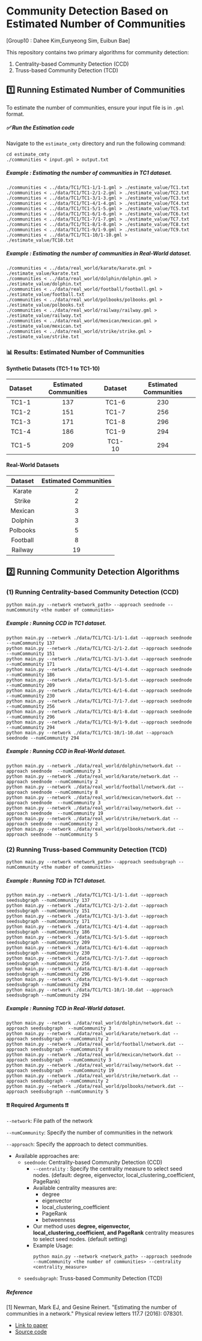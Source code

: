 # Community Detection Based on Estimated Number of Communities
[Group10 : Dahee Kim,Eunyeong Sim, Euibun Bae]

This repository contains two primary algorithms for community detection:

1. Centrality-based Community Detection (CCD)
2. Truss-based Community Detection (TCD)



## 1️⃣ Running Estimated Number of Communities

To estimate the number of communities, ensure your input file is in `.gml` format.

##### ✅ Run the Estimation code 
Navigate to the `estimate_cmty` directory and run the following command:
```
cd estimate_cmty 
./communities < input.gml > output.txt
```

##### Example : Estimating the number of communities in TC1 dataset. 
```
./communities < ../data/TC1/TC1-1/1-1.gml > ./estimate_value/TC1.txt
./communities < ../data/TC1/TC1-2/1-2.gml > ./estimate_value/TC2.txt
./communities < ../data/TC1/TC1-3/1-3.gml > ./estimate_value/TC3.txt
./communities < ../data/TC1/TC1-4/1-4.gml > ./estimate_value/TC4.txt
./communities < ../data/TC1/TC1-5/1-5.gml > ./estimate_value/TC5.txt
./communities < ../data/TC1/TC1-6/1-6.gml > ./estimate_value/TC6.txt
./communities < ../data/TC1/TC1-7/1-7.gml > ./estimate_value/TC7.txt
./communities < ../data/TC1/TC1-8/1-8.gml > ./estimate_value/TC8.txt
./communities < ../data/TC1/TC1-9/1-9.gml > ./estimate_value/TC9.txt
./communities < ../data/TC1/TC1-10/1-10.gml > ./estimate_value/TC10.txt
```

##### Example : Estimating the number of communities in Real-World dataset. 
```
./communities < ../data/real_world/karate/karate.gml > ./estimate_value/karate.txt
./communities < ../data/real_world/dolphin/dolphin.gml > ./estimate_value/dolphin.txt
./communities < ../data/real_world/football/football.gml > ./estimate_value/football.txt
./communities < ../data/real_world/polbooks/polbooks.gml > ./estimate_value/polbooks.txt
./communities < ../data/real_world/railway/railway.gml > ./estimate_value/railway.txt
./communities < ../data/real_world/mexican/mexican.gml > ./estimate_value/mexican.txt
./communities < ../data/real_world/strike/strike.gml > ./estimate_value/strike.txt
```
### 📊 Results: Estimated Number of Communities


#### Synthetic Datasets (TC1-1 to TC1-10)

| Dataset | Estimated Communities | Dataset | Estimated Communities |
|:-------:|:----------------------:|:-------:|:----------------------:|
| TC1-1   | 137                    | TC1-6   | 230                    |
| TC1-2   | 151                    | TC1-7   | 256                    |
| TC1-3   | 171                    | TC1-8   | 296                    |
| TC1-4   | 186                    | TC1-9   | 294                    |
| TC1-5   | 209                    | TC1-10  | 294                    |

#### Real-World Datasets 

|  Dataset  | Estimated Communities |
|:---------:|:----------------------:|
|  Karate   | 2                      |
|  Strike   | 2                      |
|  Mexican  | 3                      |
|  Dolphin  | 3                      |
| Polbooks  | 5                      |
| Football  | 8                      |
|  Railway  | 19                     |




## 2️⃣ Running Community Detection Algorithms

### (1) Running Centrality-based Community Detection (CCD)
```
python main.py --network <network_path> --approach seednode --numCommunity <the number of communities>
```

##### Example : Running CCD in TC1 dataset. 
```
python main.py --network ./data/TC1/TC1-1/1-1.dat --approach seednode --numCommunity 137
python main.py --network ./data/TC1/TC1-2/1-2.dat --approach seednode --numCommunity 151
python main.py --network ./data/TC1/TC1-3/1-3.dat --approach seednode --numCommunity 171
python main.py --network ./data/TC1/TC1-4/1-4.dat --approach seednode --numCommunity 186
python main.py --network ./data/TC1/TC1-5/1-5.dat --approach seednode --numCommunity 209
python main.py --network ./data/TC1/TC1-6/1-6.dat --approach seednode --numCommunity 230
python main.py --network ./data/TC1/TC1-7/1-7.dat --approach seednode --numCommunity 256
python main.py --network ./data/TC1/TC1-8/1-8.dat --approach seednode --numCommunity 296
python main.py --network ./data/TC1/TC1-9/1-9.dat --approach seednode --numCommunity 294
python main.py --network ./data/TC1/TC1-10/1-10.dat --approach seednode --numCommunity 294
```

##### Example : Running CCD in Real-World dataset. 
```
python main.py --network ./data/real_world/dolphin/network.dat --approach seednode  --numCommunity 3
python main.py --network ./data/real_world/karate/network.dat --approach seednode --numCommunity 2
python main.py --network ./data/real_world/football/network.dat --approach seednode --numCommunity 8
python main.py --network ./data/real_world/mexican/network.dat --approach seednode  --numCommunity 3
python main.py --network ./data/real_world/railway/network.dat --approach seednode  --numCommunity 19
python main.py --network ./data/real_world/strike/network.dat --approach seednode --numCommunity 2
python main.py --network ./data/real_world/polbooks/network.dat --approach seednode --numCommunity 5
```

### (2) Running Truss-based Community Detection (TCD)
```
python main.py --network <network_path> --approach seedsubgraph --numCommunity <the number of communities>
```

##### Example : Running TCD in TC1 dataset. 
```
python main.py --network ./data/TC1/TC1-1/1-1.dat --approach seedsubgraph --numCommunity 137
python main.py --network ./data/TC1/TC1-2/1-2.dat --approach seedsubgraph --numCommunity 151
python main.py --network ./data/TC1/TC1-3/1-3.dat --approach seedsubgraph --numCommunity 171
python main.py --network ./data/TC1/TC1-4/1-4.dat --approach seedsubgraph --numCommunity 186
python main.py --network ./data/TC1/TC1-5/1-5.dat --approach seedsubgraph --numCommunity 209
python main.py --network ./data/TC1/TC1-6/1-6.dat --approach seedsubgraph --numCommunity 230
python main.py --network ./data/TC1/TC1-7/1-7.dat --approach seedsubgraph --numCommunity 256
python main.py --network ./data/TC1/TC1-8/1-8.dat --approach seedsubgraph --numCommunity 296
python main.py --network ./data/TC1/TC1-9/1-9.dat --approach seedsubgraph --numCommunity 294
python main.py --network ./data/TC1/TC1-10/1-10.dat --approach seedsubgraph --numCommunity 294
```

##### Example : Running TCD in Real-World dataset. 
```
python main.py --network ./data/real_world/dolphin/network.dat --approach seedsubgraph  --numCommunity 3
python main.py --network ./data/real_world/karate/network.dat --approach seedsubgraph --numCommunity 2
python main.py --network ./data/real_world/football/network.dat --approach seedsubgraph --numCommunity 8
python main.py --network ./data/real_world/mexican/network.dat --approach seedsubgraph  --numCommunity 3
python main.py --network ./data/real_world/railway/network.dat --approach seedsubgraph  --numCommunity 19
python main.py --network ./data/real_world/strike/network.dat --approach seedsubgraph --numCommunity 2
python main.py --network ./data/real_world/polbooks/network.dat --approach seedsubgraph --numCommunity 5
``` 



#### ❗❗ Required Arguments ❗❗
```--network```: File path of the network

```--numCommunity```: Specify the number of communities in the network 

```--approach```: Specify the approach to detect communities.
- Available approaches are:
  - ```seednode```: Centrality-based Community Detection (CCD)
      - ```--centrality``` : Specify the centrality measure to select seed nodes. (default: degree, eigenvector, local_clustering_coefficient, PageRank)
      - Available centrality measures are:
          - degree
          - eigenvector
          - local_clustering_coefficient
          - PageRank
          - betweenness
      - Our method uses **degree, eigenvector, local_clustering_coefficient, and PageRank** centrality measures to select seed nodes. (default setting)
      - Example Usage:
        ```
        python main.py --network <network_path> --approach seednode --numCommunity <the number of communities> --centrality <centrality_measure>
        ```
  - ```seedsubgraph```: Truss-based Community Detection (TCD)




##### Reference
[1] Newman, Mark EJ, and Gesine Reinert. "Estimating the number of communities in a network." Physical review letters 117.7 (2016): 078301. 
- [Link to paper](https://journals.aps.org/prl/pdf/10.1103/PhysRevLett.117.078301)
- [Source code](http://www.umich.edu/~mejn/communities/communities.zip)
